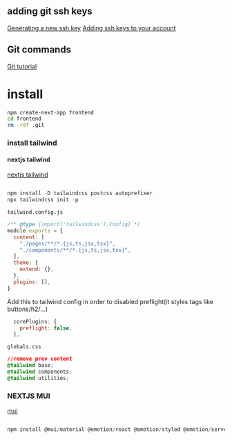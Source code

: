 ## adding git ssh keys

[Generating a new ssh key](https://docs.github.com/en/authentication/connecting-to-github-with-ssh/generating-a-new-ssh-key-and-adding-it-to-the-ssh-agent)
[Adding ssh keys to your account](https://docs.github.com/en/authentication/connecting-to-github-with-ssh/adding-a-new-ssh-key-to-your-github-account)

## Git commands
[Git tutorial](https://learngitbranching.js.org/)

# install
```bash
npm create-next-app frontend
cd frontend
rm -rdf .git

```
### install tailwind
#### nextjs tailwind
[nextjs tailwind](https://tailwindcss.com/docs/guides/nextjs)
```jsx

npm install -D tailwindcss postcss autoprefixer
npx tailwindcss init -p
```
`tailwind.config.js`
```jsx
/** @type {import('tailwindcss').Config} */ 
module.exports = {
  content: [
    "./pages/**/*.{js,ts,jsx,tsx}",
    "./components/**/*.{js,ts,jsx,tsx}",
  ],
  theme: {
    extend: {},
  },
  plugins: [],
}
```
Add this to tailwind config in order to disabled preflight(it styles tags like buttons/h2/...)
```js
  corePlugins: { 
    preflight: false, 
  },
```
`globals.css`
```css
//remove prev content
@tailwind base;
@tailwind components;
@tailwind utilities;

```

### NEXTJS MUI
[mui](https://www.geeksforgeeks.org/how-to-use-material-ui-with-next-js/)
```jsx

npm install @mui/material @emotion/react @emotion/styled @emotion/server
```
